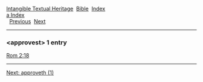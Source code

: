 [Intangible Textual Heritage](../../index)  [Bible](../index) 
[Index](index)   
[a Index](_a_)  
  [Previous](c00646)  [Next](c00648) 

------------------------------------------------------------------------

### &lt;approvest&gt; 1 entry

[Rom 2:18](../kjv/rom002.htm#018)  

------------------------------------------------------------------------

[Next: approveth (1)](c00648)
